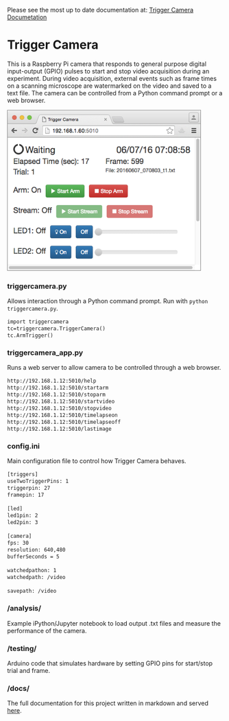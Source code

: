 Please see the most up to date documentation at: [Trigger Camera Documetation][docs]

# Trigger Camera

This is a Raspberry Pi camera that responds to general purpose digital input-output (GPIO) pulses to start and stop video acquisition during an experiment. During video acquisition, external events such as frame times on a scanning microscope are watermarked on the video and saved to a text file. The camera can be controlled from a Python command prompt or a web browser.

<IMG SRC="docs/docs/img/triggercamera-minimized.png" WIDTH=450 style="border:1px solid gray">

### triggercamera.py

Allows interaction through a Python command prompt.  Run with `python triggercamera.py`.

	import triggercamera
	tc=triggercamera.TriggerCamera()
	tc.ArmTrigger()

### triggercamera_app.py

Runs a web server to allow camera to be controlled through a web browser.

	http://192.168.1.12:5010/help
	http://192.168.1.12:5010/startarm
	http://192.168.1.12:5010/stoparm
	http://192.168.1.12:5010/startvideo
	http://192.168.1.12:5010/stopvideo
	http://192.168.1.12:5010/timelapseon
	http://192.168.1.12:5010/timelapseoff
	http://192.168.1.12:5010/lastimage

### config.ini

Main configuration file to control how Trigger Camera behaves.

	[triggers]
	useTwoTriggerPins: 1
	triggerpin: 27
	framepin: 17

	[led]
	led1pin: 2
	led2pin: 3

	[camera]
	fps: 30
	resolution: 640,480
	bufferSeconds = 5

	watchedpathon: 1
	watchedpath: /video

	savepath: /video

### /analysis/

Example iPython/Jupyter notebook to load output .txt files and measure the performance of the camera.

### /testing/

Arduino code that simulates hardware by setting GPIO pins for start/stop trial and frame.

### /docs/

The full documentation for this project written in markdown and served [here][docs].

[docs]: http://cudmore.github.com/triggercamera
